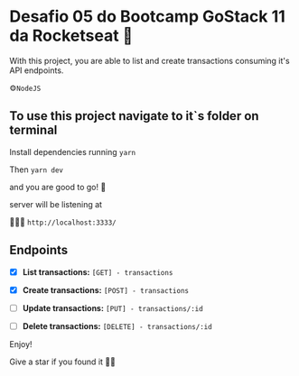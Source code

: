 # Desafio 05 do Bootcamp GoStack 11 da Rocketseat 🚀

With this project, you are able to list and create transactions consuming it's API endpoints.

⚙️```NodeJS```

## To use this project navigate to it`s folder on terminal

Install dependencies running ```yarn```

Then ```yarn dev```

and you are good to go! 🙂

server will be listening at

🧑🏻‍💻 ```http://localhost:3333/```

## Endpoints

- [x] **List transactions:** ``[GET] - transactions``

- [x] **Create transactions:** ``[POST] - transactions``

- [ ] **Update transactions:** ``[PUT] - transactions/:id``

- [ ] **Delete transactions:** ``[DELETE] - transactions/:id``

Enjoy!

Give a star if you found it 👍🏻

